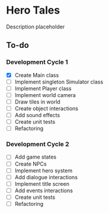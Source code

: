 # Hero Tales
Description placeholder

## To-do
### Development Cycle 1
- [X] Create Main class
- [ ] Implement singleton Simulator class
- [ ] Implement Player class
- [ ] Implement world camera
- [ ] Draw tiles in world
- [ ] Create object interactions
- [ ] Add sound effects
- [ ] Create unit tests
- [ ] Refactoring

### Development Cycle 2
- [ ] Add game states
- [ ] Create NPCs
- [ ] Implement hero system
- [ ] Add dialogue interactions
- [ ] Implement title screen
- [ ] Add events interactions
- [ ] Create unit tests
- [ ] Refactoring